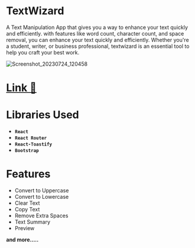 # TextWizard
A Text Manipulation App that gives you a way to enhance your text quickly and efficiently. with features like word count, character count, and space removal, you can enhance your text quickly and efficiently. Whether you're a student, writer, or business professional, textwizard is an essential tool to help you craft your best work.

![Screenshot_20230724_120458](https://github.com/MohammadShahidBeigh/TextWizard/assets/85876937/e38ebe99-0d74-47c8-ac03-40287c842add)



# [ Link 🔗 ](https://textwizard.netlify.app/)
# Libraries Used

- **`React`** 
- **`React Router`** 
- **`React-Toastify `**
- **`Bootstrap`**


# Features
* Convert to Uppercase
* Convert to Lowercase
* Clear Text
* Copy Text
* Remove Extra Spaces
* Text Summary
* Preview

**and more.....**
